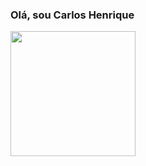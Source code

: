 ### Olá, sou Carlos Henrique

<!--
**chrds1/chrds1** is a ✨ _special_ ✨ repository because its `README.md` (this file) appears on your GitHub profile.

Here are some ideas to get you started:

- 🔭 I’m currently working on ...
- 🌱 I’m currently learning ...
- 👯 I’m looking to collaborate on ...
- 🤔 I’m looking for help with ...
- 💬 Ask me about ...
- 📫 How to reach me: ...
- 😄 Pronouns: ...
- ⚡ Fun fact: ...
-->

<div>
  <a href="https://github.com/chrds1">
  <img height="200px" src="https://github-readme-stats.vercel.app/api?username=chrds1&show_icons=true&theme=radical&include_all_commits=true&count_private=true"/>
  </a>
</div>

